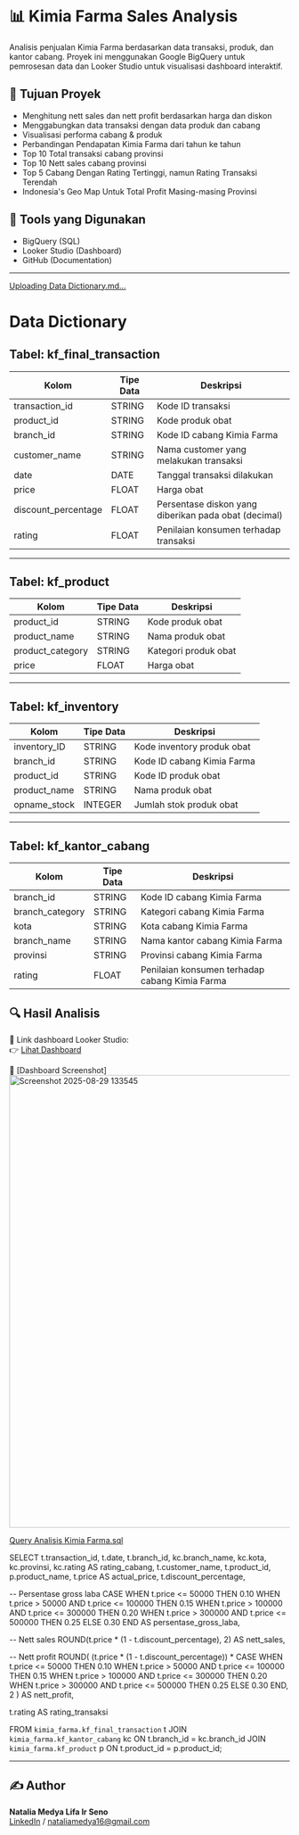 # 📊 Kimia Farma Sales Analysis

Analisis penjualan Kimia Farma berdasarkan data transaksi, produk, dan kantor cabang. Proyek ini menggunakan Google BigQuery untuk pemrosesan data dan Looker Studio untuk visualisasi dashboard interaktif.

## 🧠 Tujuan Proyek

- Menghitung nett sales dan nett profit berdasarkan harga dan diskon
- Menggabungkan data transaksi dengan data produk dan cabang
- Visualisasi performa cabang & produk
- Perbandingan Pendapatan Kimia Farma dari tahun ke tahun
- Top 10 Total transaksi cabang provinsi
- Top 10 Nett sales cabang provinsi
- Top 5 Cabang Dengan Rating Tertinggi, namun Rating Transaksi Terendah
- Indonesia's Geo Map Untuk Total Profit Masing-masing Provinsi

## 📂 Tools yang Digunakan

- BigQuery (SQL)
- Looker Studio (Dashboard)
- GitHub (Documentation)

---

[Uploading Data Dictionary.md…]()

# Data Dictionary

## Tabel: kf_final_transaction

| Kolom               | Tipe Data | Deskripsi                                              |
|---------------------|-----------|--------------------------------------------------------|
| transaction_id      | STRING    | Kode ID transaksi                                      |
| product_id          | STRING    | Kode produk obat                                       |
| branch_id           | STRING    | Kode ID cabang Kimia Farma                             |
| customer_name       | STRING    | Nama customer yang melakukan transaksi                 |
| date                | DATE      | Tanggal transaksi dilakukan                            |
| price               | FLOAT     | Harga obat                                             |
| discount_percentage | FLOAT     | Persentase diskon yang diberikan pada obat (decimal)   |
| rating              | FLOAT     | Penilaian konsumen terhadap transaksi                  |

---

## Tabel: kf_product

| Kolom            | Tipe Data | Deskripsi                   |
|------------------|-----------|-----------------------------|
| product_id       | STRING    | Kode produk obat            |
| product_name     | STRING    | Nama produk obat            |
| product_category | STRING    | Kategori produk obat        |
| price            | FLOAT     | Harga obat                  |

---

## Tabel: kf_inventory

| Kolom          | Tipe Data | Deskripsi                            |
|----------------|-----------|--------------------------------------|
| inventory_ID   | STRING    | Kode inventory produk obat           |
| branch_id      | STRING    | Kode ID cabang Kimia Farma           |
| product_id     | STRING    | Kode ID produk obat                  |
| product_name   | STRING    | Nama produk obat                     |
| opname_stock   | INTEGER   | Jumlah stok produk obat              |

---

## Tabel: kf_kantor_cabang

| Kolom           | Tipe Data | Deskripsi                                     |
|-----------------|-----------|-----------------------------------------------|
| branch_id       | STRING    | Kode ID cabang Kimia Farma                    |
| branch_category | STRING    | Kategori cabang Kimia Farma                   |
| kota            | STRING    | Kota cabang Kimia Farma                       |
| branch_name     | STRING    | Nama kantor cabang Kimia Farma                |
| provinsi        | STRING    | Provinsi cabang Kimia Farma                   |
| rating          | FLOAT     | Penilaian konsumen terhadap cabang Kimia Farma|

## 🔍 Hasil Analisis

📌 Link dashboard Looker Studio:  
👉 [Lihat Dashboard]([https://lookerstudio.google.com/reporting/e1ec9d52-e4a6-45df-bc5d-45e9061a66c2](https://lookerstudio.google.com/reporting/402f7798-b039-46b9-b894-32a633608722))

📌 [Dashboard Screenshot]
<img width="1446" height="812" alt="Screenshot 2025-08-29 133545" src="https://github.com/user-attachments/assets/116e3450-385d-4e55-88fb-3eb339390f31" />


[Query Analisis Kimia Farma.sql](https://github.com/user-attachments/files/21986982/Query.Analisis.Kimia.Farma.sql)

SELECT
  t.transaction_id,
  t.date,
  t.branch_id,
  kc.branch_name,
  kc.kota,
  kc.provinsi,
  kc.rating AS rating_cabang,
  t.customer_name,
  t.product_id,
  p.product_name,
  t.price AS actual_price,
  t.discount_percentage,

  -- Persentase gross laba
  CASE
    WHEN t.price <= 50000 THEN 0.10
    WHEN t.price > 50000 AND t.price <= 100000 THEN 0.15
    WHEN t.price > 100000 AND t.price <= 300000 THEN 0.20
    WHEN t.price > 300000 AND t.price <= 500000 THEN 0.25
    ELSE 0.30
  END AS persentase_gross_laba,

  -- Nett sales
  ROUND(t.price * (1 - t.discount_percentage), 2) AS nett_sales,

  -- Nett profit
  ROUND(
    (t.price * (1 - t.discount_percentage)) *
    CASE
      WHEN t.price <= 50000 THEN 0.10
      WHEN t.price > 50000 AND t.price <= 100000 THEN 0.15
      WHEN t.price > 100000 AND t.price <= 300000 THEN 0.20
      WHEN t.price > 300000 AND t.price <= 500000 THEN 0.25
      ELSE 0.30
    END, 2
  ) AS nett_profit,

  t.rating AS rating_transaksi

FROM
  `kimia_farma.kf_final_transaction` t
JOIN
  `kimia_farma.kf_kantor_cabang` kc
  ON t.branch_id = kc.branch_id
JOIN
  `kimia_farma.kf_product` p
  ON t.product_id = p.product_id;


---

## ✍️ Author
**Natalia Medya Lifa Ir Seno**  
[LinkedIn](https://www.linkedin.com/in/nataliamlis) / nataliamedya16@gmail.com
